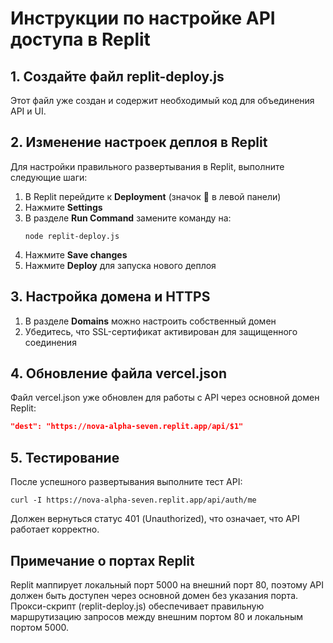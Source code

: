 # Инструкции по настройке API доступа в Replit

## 1. Создайте файл replit-deploy.js

Этот файл уже создан и содержит необходимый код для объединения API и UI.

## 2. Изменение настроек деплоя в Replit

Для настройки правильного развертывания в Replit, выполните следующие шаги:

1. В Replit перейдите к **Deployment** (значок 🚀 в левой панели)
2. Нажмите **Settings**
3. В разделе **Run Command** замените команду на:
   ```
   node replit-deploy.js
   ```
4. Нажмите **Save changes**
5. Нажмите **Deploy** для запуска нового деплоя

## 3. Настройка домена и HTTPS

1. В разделе **Domains** можно настроить собственный домен
2. Убедитесь, что SSL-сертификат активирован для защищенного соединения

## 4. Обновление файла vercel.json

Файл vercel.json уже обновлен для работы с API через основной домен Replit:
```json
"dest": "https://nova-alpha-seven.replit.app/api/$1"
```

## 5. Тестирование

После успешного развертывания выполните тест API:
```
curl -I https://nova-alpha-seven.replit.app/api/auth/me
```

Должен вернуться статус 401 (Unauthorized), что означает, что API работает корректно.

## Примечание о портах Replit

Replit маппирует локальный порт 5000 на внешний порт 80, поэтому API должен быть доступен через основной домен без указания порта. Прокси-скрипт (replit-deploy.js) обеспечивает правильную маршрутизацию запросов между внешним портом 80 и локальным портом 5000.